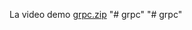 La video demo [grpc.zip](https://github.com/user-attachments/files/18086216/grpc.zip)
"# grpc" 
"# grpc" 

